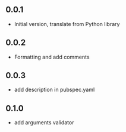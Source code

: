 ## 0.0.1
- Initial version, translate from Python library
## 0.0.2
- Formatting and add comments
## 0.0.3
- add description in pubspec.yaml
## 0.1.0
- add arguments validator
